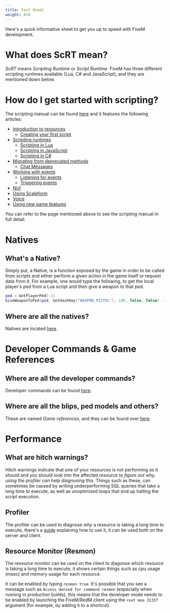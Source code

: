 ```yaml
---
title: Fact Sheet
weight: 414
---
```


Here's a quick informative sheet to get you up to speed with FiveM development.

# What does ScRT mean?
_ScRT_ means _Scripting Runtime_ or _Script Runtime_. FiveM has three different scripting runtimes available (Lua, C# and JavaScript), and they are mentioned down below.

# How do I get started with scripting?
The scripting manual can be found [here](/docs/scripting-manual/) and it features the following articles:

- [Introduction to resources](/docs/scripting-manual/introduction/introduction-to-resources)
    - [Creating your first script](/docs/scripting-manual/introduction/creating-your-first-script)
- [Scripting runtimes](/docs/scripting-manual/runtimes)
    - [Scripting in Lua](/docs/scripting-manual/runtimes/lua)
    - [Scripting in JavaScript](/docs/scripting-manual/runtimes/javascript)
    - [Scripting in C#](/docs/scripting-manual/runtimes/csharp)
- [Migrating from deprecated methods](/docs/scripting-manual/migrating-from-deprecated)
  - [Chat Messages](/docs/scripting-manual/migrating-from-deprecated/chat-messages)
- [Working with events](/docs/scripting-manual/working-with-events)
  - [Listening for events](/docs/scripting-manual/working-with-events/listening-for-events)
  - [Triggering events](/docs/scripting-manual/working-with-events/triggering-events)
- [NUI](/docs/scripting-manual/nui-development)
- [Using Scaleform](/docs/scripting-manual/using-scaleform)
- [Voice](/docs/scripting-manual/voice)
- [Using new game features](/docs/scripting-manual/using-new-game-features)

You can refer to the page mentioned above to see the scripting manual in full detail.

# Natives
## What's a Native?
Simply put, a Native, is a function exposed by the game in order to be called from scripts and either perform a given action in the game itself or request data from it. For example, one would type the following, to get the local player's ped from a Lua script and then give a weapon to that ped. 

```lua
ped = GetPlayerPed(-1)
GiveWeaponToPed(ped, GetHashKey("WEAPON_PISTOL"), 100, false, false) -- We got a gun now!
```

## Where are all the natives?
Natives are located [here](https://docs.fivem.net/natives/).

# Developer Commands & Game References
## Where are all the developer commands?
Developer commands can be found [here](/docs/client-manual/console-commands/#developer-commands).

## Where are all the blips, ped models and others?
These are named _Game references_, and they can be found over [here](/docs/game-references).

# Performance
## What are hitch warnings?
Hitch warnings indicate that one of your resources is not performing as it should and you should look into the affected resource to _figure out why, using the profiler can help diagnosing this._ Things such as these, can sometimes be caused by writing underperforming SQL queries that take a long time to execute, as well as unoptimized loops that end up halting the script execution.

## Profiler
The profiler can be used to diagnose _why_ a resource is taking a long time to execute, there's a [guide](/docs/scripting-manual/debugging/using-profiler) explaining how to use it, it can be used both on the server and client.

## Resource Monitor (Resmon)
The resource monitor can be used on the client to diagonse which resource is taking a long time to execute, it shows certain things such as cpu usage (msec) and memory usage for each resource. 

It can be enabled by typing `resmon true`. It's possible that you see a message such as `Access denied for command resmon` (especially when running in production builds), this means that the developer mode needs to be enabled by launching the FiveM/RedM client using the `+set moo 31337` argument (for example, by adding it to a shortcut).